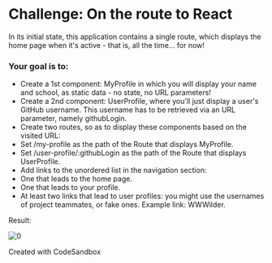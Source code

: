 # Challenge: On the route to React

In its initial state, this application contains a single route, which displays the home page when it's active - that is, all the time... for now!

### Your goal is to:

- Create a 1st component: MyProfile in which you will display your name and school, as static data - no state, no URL parameters!
- Create a 2nd component: UserProfile, where you'll just display a user's GitHub username. This username has to be retrieved via an URL parameter, namely githubLogin.
- Create two routes, so as to display these components based on the visited URL:
- Set /my-profile as the path of the Route that displays MyProfile.
- Set /user-profile/:githubLogin as the path of the Route that displays UserProfile.
- Add links to the unordered list in the navigation section:
- One that leads to the home page.
- One that leads to your profile.
- At least two links that lead to user profiles: you might use the usernames of project teammates, or fake ones. Example link: <Link to="/user-profile/WWWilder">WWWilder</Link>.

Result:

![0](https://user-images.githubusercontent.com/78496780/126081316-dba6c14f-733a-4f3c-8104-44bc942097b7.png)

Created with CodeSandbox
